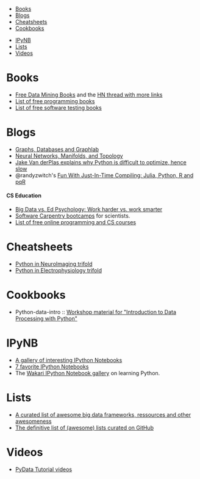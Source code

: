 * [Books](#books)
* [Blogs](#blogs)
* [Cheatsheets](#cheatsheets)
* [Cookbooks](#cookbooks)
- [IPyNB](#ipynb)
- [Lists](#lists)
- [Videos](#Videos)

# Books
- [Free Data Mining Books](http://christonard.com/12-free-data-mining-books/) and the [HN thread with more links](https://news.ycombinator.com/item?id=7760969)
- [List of free programming books](https://github.com/vhf/free-programming-books)
- [List of free software testing books](https://github.com/ligurio/free-software-testing-books)

# Blogs
* [Graphs, Databases and Graphlab](http://bugra.github.io/work/notes/2014-04-06/graphs-databases-and-graphlab/)
* [Neural Networks, Manifolds, and Topology](http://colah.github.io/posts/2014-03-NN-Manifolds-Topology/)
* [Jake Van derPlas explains why Python is difficult to optimize, hence slow](http://jakevdp.github.io/blog/2014/05/09/why-python-is-slow/)
* @randyzwitch's [Fun With Just-In-Time Compiling: Julia, Python, R and pqR](http://randyzwitch.com/python-pypy-julia-r-pqr-jit-just-in-time-compiler/)

#### CS Education
- [Big Data vs. Ed Psychology: Work harder vs. work smarter](https://computinged.wordpress.com/2014/01/31/big-data-vs-old-psychology-work-harder-vs-work-smarter/)
- [Software Carpentry bootcamps](https://github.com/swcarpentry/bc) for scientists.
- [List of free online programming and CS courses](https://github.com/fffaraz/free-programming-courses)


# Cheatsheets
* [Python in NeuroImaging trifold](http://www.onerussian.com/tmp/nipy-handout.pdf)
* [Python in Electrophysiology trifold](http://www.onerussian.com/tmp/eppy-handout.pdf)


# Cookbooks
* Python-data-intro :: [Workshop material for "Introduction to Data Processing with Python"](http://opentechschool.github.io/python-data-intro/)


# IPyNB
* [A gallery of interesting IPython Notebooks](https://github.com/ipython/ipython/wiki/A-gallery-of-interesting-IPython-Notebooks)
* [7 favorite IPython Notebooks](http://beautifuldata.net/2014/03/datalicious-notebookmania-my-favorite-7-ipython-notebooks/)
* The [Wakari IPython Notebook gallery](https://www.wakari.io/gallery) on learning Python.

# Lists
- [A curated list of awesome big data frameworks, ressources and other awesomeness](https://github.com/onurakpolat/awesome-bigdata)
- [The definitive list of (awesome) lists curated on GitHub](https://github.com/jnv/lists#technical)

# Videos
* [PyData Tutorial videos](http://vimeo.com/channels/612789)
